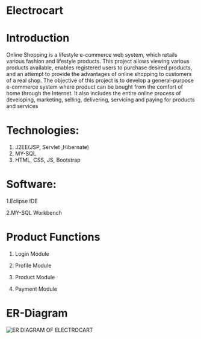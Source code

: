 # Electrocart

# Introduction 

Online Shopping is a lifestyle e-commerce web system, which retails various
fashion and lifestyle products. This project allows viewing various products
available, enables registered users to purchase desired products, and an attempt to
provide the advantages of online shopping to customers of a real shop. The objective
of this project is to develop a general-purpose e-commerce system where product
can be bought from the comfort of home through the Internet. It also includes the
entire online process of developing, marketing, selling, delivering, servicing and
paying for products and services


# Technologies:

1. J2EE(JSP, Servlet ,Hibernate)
2. MY-SQL
3. HTML, CSS, JS, Bootstrap

# Software:

1.Eclipse IDE

2.MY-SQL Workbench


# Product Functions

1. Login Module


2. Profile Module


3. Product Module

4. Payment Module 


# ER-Diagram

![ER DIAGRAM OF ELECTROCART](https://user-images.githubusercontent.com/110629636/200187277-e4a014fc-9ac1-4ddc-8a18-45d8f95bbc82.png)

